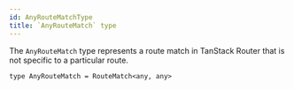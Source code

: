 ```yaml
---
id: AnyRouteMatchType
title: `AnyRouteMatch` type
---
```



The `AnyRouteMatch` type represents a route match in TanStack Router that is not specific to a particular route.

```tsx
type AnyRouteMatch = RouteMatch<any, any>
```
